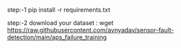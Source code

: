 step:-1
pip install -r requirements.txt

step:-2
download your dataset : wget https://raw.githubusercontent.com/avnyadav/sensor-fault-detection/main/aps_failure_training

